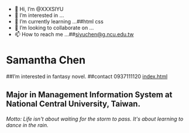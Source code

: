 - 👋 Hi, I’m @XXXSIYU 
- 👀 I’m interested in ...
- 🌱 I’m currently learning ...##html css
- 💞️ I’m looking to collaborate on ...
- 📫 How to reach me ...##siyuchen@g.ncu.edu.tw

<!---
XXXSIYU/XXXSIYU is a ✨ special ✨ repository because its `README.md` (this file) appears on your GitHub profile.
You can click the Preview link to take a look at your changes.
--->
# Samantha Chen
##I’m interested in fantasy novel.
##contact 0937111120
[index.html](https://xxxsiyu.github.io/)

## Major in Management Information System at National Central University, Taiwan.
###### Motto: Life isn't about waiting for the storm to pass. It's about learning to dance in the rain.
